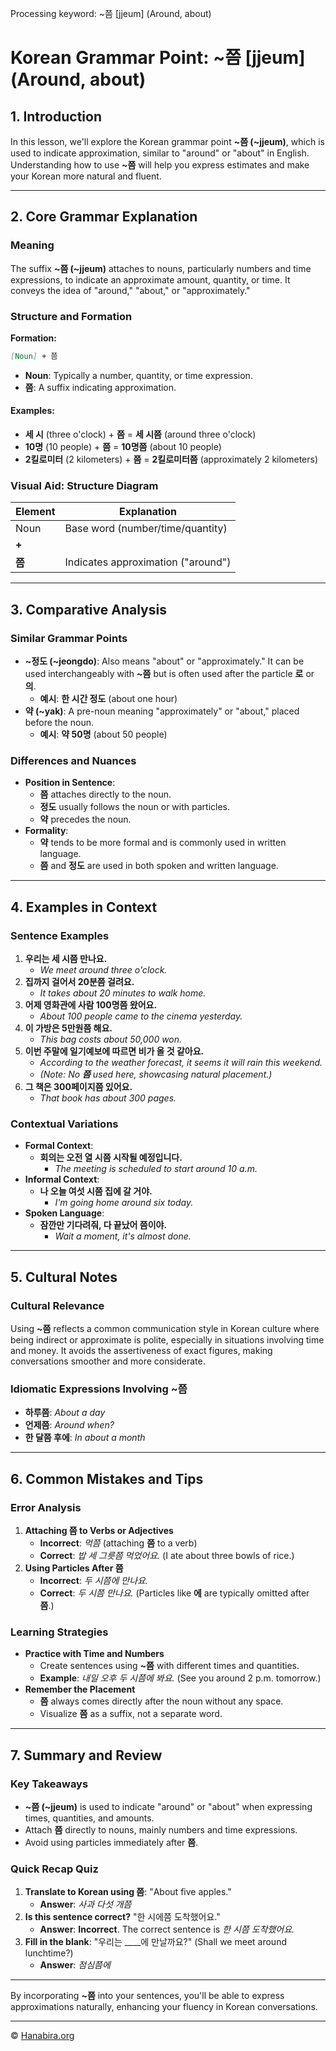 Processing keyword: ~쯤 [jjeum] (Around, about)
# Korean Grammar Point: ~쯤 [jjeum] (Around, about)

## 1. Introduction
In this lesson, we'll explore the Korean grammar point **~쯤 (~jjeum)**, which is used to indicate approximation, similar to "around" or "about" in English. Understanding how to use **~쯤** will help you express estimates and make your Korean more natural and fluent.

---
## 2. Core Grammar Explanation
### Meaning
The suffix **~쯤 (~jjeum)** attaches to nouns, particularly numbers and time expressions, to indicate an approximate amount, quantity, or time. It conveys the idea of "around," "about," or "approximately."
### Structure and Formation
**Formation:**
```markdown
[Noun] + 쯤
```
- **Noun**: Typically a number, quantity, or time expression.
- **쯤**: A suffix indicating approximation.
#### Examples:
- **세 시** (three o'clock) + **쯤** = **세 시쯤** (around three o'clock)
- **10명** (10 people) + **쯤** = **10명쯤** (about 10 people)
- **2킬로미터** (2 kilometers) + **쯤** = **2킬로미터쯤** (approximately 2 kilometers)
### Visual Aid: Structure Diagram
| Element          | Explanation                         |
|------------------|-------------------------------------|
| Noun             | Base word (number/time/quantity)    |
| **+**            |                                     |
| **쯤**           | Indicates approximation ("around")  |
---
## 3. Comparative Analysis
### Similar Grammar Points
- **~정도 (~jeongdo)**: Also means "about" or "approximately." It can be used interchangeably with **~쯤** but is often used after the particle **로** or **의**.
  - **예시**: **한 시간 정도** (about one hour)
- **약 (~yak)**: A pre-noun meaning "approximately" or "about," placed before the noun.
  - **예시**: **약 50명** (about 50 people)
### Differences and Nuances
- **Position in Sentence**:
  - **쯤** attaches directly to the noun.
  - **정도** usually follows the noun or with particles.
  - **약** precedes the noun.
- **Formality**:
  - **약** tends to be more formal and is commonly used in written language.
  - **쯤** and **정도** are used in both spoken and written language.
---
## 4. Examples in Context
### Sentence Examples
1. **우리는 세 시쯤 만나요.**
   - *We meet around three o'clock.*
2. **집까지 걸어서 20분쯤 걸려요.**
   - *It takes about 20 minutes to walk home.*
3. **어제 영화관에 사람 100명쯤 왔어요.**
   - *About 100 people came to the cinema yesterday.*
4. **이 가방은 5만원쯤 해요.**
   - *This bag costs about 50,000 won.*
5. **이번 주말에 일기예보에 따르면 비가 올 것 같아요.**
   - *According to the weather forecast, it seems it will rain this weekend.*
   - *(Note: No **쯤** used here, showcasing natural placement.)*
6. **그 책은 300페이지쯤 있어요.**
   - *That book has about 300 pages.*
### Contextual Variations
- **Formal Context**:
  - **회의는 오전 열 시쯤 시작될 예정입니다.**
    - *The meeting is scheduled to start around 10 a.m.*
- **Informal Context**:
  - **나 오늘 여섯 시쯤 집에 갈 거야.**
    - *I'm going home around six today.*
- **Spoken Language**:
  - **잠깐만 기다려줘, 다 끝났어 쯤이야.**
    - *Wait a moment, it's almost done.*
---
## 5. Cultural Notes
### Cultural Relevance
Using **~쯤** reflects a common communication style in Korean culture where being indirect or approximate is polite, especially in situations involving time and money. It avoids the assertiveness of exact figures, making conversations smoother and more considerate.
### Idiomatic Expressions Involving ~쯤
- **하루쯤**: *About a day*
- **언제쯤**: *Around when?*
- **한 달쯤 후에**: *In about a month*
---
## 6. Common Mistakes and Tips
### Error Analysis
1. **Attaching 쯤 to Verbs or Adjectives**
   - **Incorrect**: *먹쯤* (attaching **쯤** to a verb)
   - **Correct**: *밥 세 그릇쯤 먹었어요.* (I ate about three bowls of rice.)
2. **Using Particles After 쯤**
   - **Incorrect**: *두 시쯤에 만나요.*
   - **Correct**: *두 시쯤 만나요.* (Particles like **에** are typically omitted after **쯤**.)
### Learning Strategies
- **Practice with Time and Numbers**
  - Create sentences using **~쯤** with different times and quantities.
  - **Example**: *내일 오후 두 시쯤에 봐요.* (See you around 2 p.m. tomorrow.)
- **Remember the Placement**
  - **쯤** always comes directly after the noun without any space.
  - Visualize **쯤** as a suffix, not a separate word.
---
## 7. Summary and Review
### Key Takeaways
- **~쯤 (~jjeum)** is used to indicate "around" or "about" when expressing times, quantities, and amounts.
- Attach **쯤** directly to nouns, mainly numbers and time expressions.
- Avoid using particles immediately after **쯤**.
### Quick Recap Quiz
1. **Translate to Korean using 쯤**: "About five apples."
   - **Answer**: *사과 다섯 개쯤*
2. **Is this sentence correct?** "한 시에쯤 도착했어요."
   - **Answer**: **Incorrect**. The correct sentence is *한 시쯤 도착했어요.*
3. **Fill in the blank**: "우리는 ____에 만날까요?" (Shall we meet around lunchtime?)
   - **Answer**: *점심쯤에*
---
By incorporating **~쯤** into your sentences, you'll be able to express approximations naturally, enhancing your fluency in Korean conversations.

---
© [Hanabira.org](https://hanabira.org)
